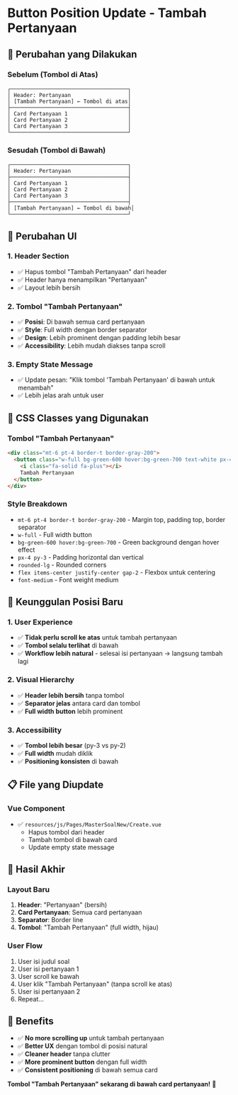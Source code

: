 # Button Position Update - Tambah Pertanyaan

## 🎯 **Perubahan yang Dilakukan**

### **Sebelum (Tombol di Atas)**
```
┌─────────────────────────────────────┐
│ Header: Pertanyaan                  │
│ [Tambah Pertanyaan] ← Tombol di atas│
├─────────────────────────────────────┤
│ Card Pertanyaan 1                   │
│ Card Pertanyaan 2                   │
│ Card Pertanyaan 3                   │
└─────────────────────────────────────┘
```

### **Sesudah (Tombol di Bawah)**
```
┌─────────────────────────────────────┐
│ Header: Pertanyaan                  │
├─────────────────────────────────────┤
│ Card Pertanyaan 1                   │
│ Card Pertanyaan 2                   │
│ Card Pertanyaan 3                   │
├─────────────────────────────────────┤
│ [Tambah Pertanyaan] ← Tombol di bawah│
└─────────────────────────────────────┘
```

## 🔧 **Perubahan UI**

### **1. Header Section**
- ✅ Hapus tombol "Tambah Pertanyaan" dari header
- ✅ Header hanya menampilkan "Pertanyaan"
- ✅ Layout lebih bersih

### **2. Tombol "Tambah Pertanyaan"**
- ✅ **Posisi**: Di bawah semua card pertanyaan
- ✅ **Style**: Full width dengan border separator
- ✅ **Design**: Lebih prominent dengan padding lebih besar
- ✅ **Accessibility**: Lebih mudah diakses tanpa scroll

### **3. Empty State Message**
- ✅ Update pesan: "Klik tombol 'Tambah Pertanyaan' di bawah untuk menambah"
- ✅ Lebih jelas arah untuk user

## 🎨 **CSS Classes yang Digunakan**

### **Tombol "Tambah Pertanyaan"**
```html
<div class="mt-6 pt-4 border-t border-gray-200">
  <button class="w-full bg-green-600 hover:bg-green-700 text-white px-4 py-3 rounded-lg flex items-center justify-center gap-2 font-medium">
    <i class="fa-solid fa-plus"></i>
    Tambah Pertanyaan
  </button>
</div>
```

### **Style Breakdown**
- `mt-6 pt-4 border-t border-gray-200` - Margin top, padding top, border separator
- `w-full` - Full width button
- `bg-green-600 hover:bg-green-700` - Green background dengan hover effect
- `px-4 py-3` - Padding horizontal dan vertical
- `rounded-lg` - Rounded corners
- `flex items-center justify-center gap-2` - Flexbox untuk centering
- `font-medium` - Font weight medium

## 🚀 **Keunggulan Posisi Baru**

### **1. User Experience**
- ✅ **Tidak perlu scroll ke atas** untuk tambah pertanyaan
- ✅ **Tombol selalu terlihat** di bawah
- ✅ **Workflow lebih natural** - selesai isi pertanyaan → langsung tambah lagi

### **2. Visual Hierarchy**
- ✅ **Header lebih bersih** tanpa tombol
- ✅ **Separator jelas** antara card dan tombol
- ✅ **Full width button** lebih prominent

### **3. Accessibility**
- ✅ **Tombol lebih besar** (py-3 vs py-2)
- ✅ **Full width** mudah diklik
- ✅ **Positioning konsisten** di bawah

## 📋 **File yang Diupdate**

### **Vue Component**
- ✅ `resources/js/Pages/MasterSoalNew/Create.vue`
  - Hapus tombol dari header
  - Tambah tombol di bawah card
  - Update empty state message

## 🎯 **Hasil Akhir**

### **Layout Baru**
1. **Header**: "Pertanyaan" (bersih)
2. **Card Pertanyaan**: Semua card pertanyaan
3. **Separator**: Border line
4. **Tombol**: "Tambah Pertanyaan" (full width, hijau)

### **User Flow**
1. User isi judul soal
2. User isi pertanyaan 1
3. User scroll ke bawah
4. User klik "Tambah Pertanyaan" (tanpa scroll ke atas)
5. User isi pertanyaan 2
6. Repeat...

## 🎉 **Benefits**

- ✅ **No more scrolling up** untuk tambah pertanyaan
- ✅ **Better UX** dengan tombol di posisi natural
- ✅ **Cleaner header** tanpa clutter
- ✅ **More prominent button** dengan full width
- ✅ **Consistent positioning** di bawah semua card

**Tombol "Tambah Pertanyaan" sekarang di bawah card pertanyaan!** 🎉
